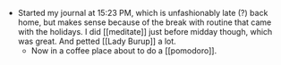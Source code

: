 - Started my journal at 15:23 PM, which is unfashionably late (?) back home, but makes sense because of the break with routine that came with the holidays. I did [[meditate]] just before midday though, which was great. And petted [[Lady Burup]] a lot.
  - Now in a coffee place about to do a [[pomodoro]].
